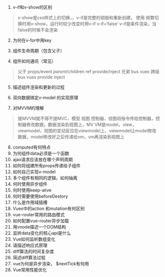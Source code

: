 1. v-if和v-show的区别

>  v-show是css样式上的切换，，v-if是完整的销毁和重新创建。
> 使用 频繁切换时用v-show，运行时较少改变时用v-if
> v-if=‘false’ v-if是条件渲染，当false的时候不会渲染
>

2. 为何在v-for中用key

3. 组件生命周期（包含父子）

4. 组件如何通讯（常见）
> 父子 props/event $parent/$children ref provide/inject
> 兄弟 bus vuex
> 跨级 bus vuex provide inject
5. 描述组件渲染和更新的过程

6. 双向数据绑定v-model 的实现原理
7. 对MVVM的理解
> 提MVVM就不得不提MVC，模型 视图 控制器，视图将指令传给控制器，控制器修改数据，数据渲染到视图上，MV VM是model，view，viewmodel，视图的变动反应在viewmodel上，viewmodel让model修改数据，model修改好之后传递给vm，vm再渲染到视图上
8. computed有何特点
9. 为何组件data必须是一个函数
10. ajax请求应该放在哪个声明周期
11. 如何将组建所有props传递给子组件
12. 如何自己实现v-model
13. 多个组件有相同的逻辑，如何抽离
14. 何时使用异步组件
15. 何时使用keep-alive
16. 何时需要使用beforeDestory
17. 什么是作用域插槽
18. Vuex中的action 和mutation有何区别
19. vue-router常用的路由模式
20. 如何配置vue-router异步加载
21. 用vnode描述一个DOM结构
22. 监听data变化的核心api是什么
23. Vue如何监听数组变化
24. 请描述响应式原理
25. diff算法的时间复杂度
26. 简述diff算法过程
27. vue为何是异步渲染， $nextTick有何用
28. Vue常用性能优化